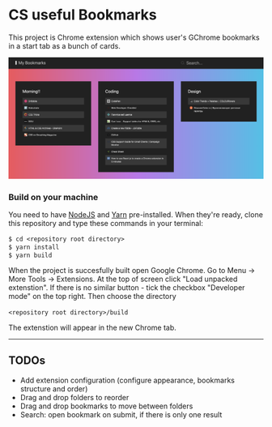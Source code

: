 # CS useful Bookmarks

This project is Chrome extension which shows user's GChrome bookmarks in a start tab as a bunch of cards.

![Screenshot of CS Useful Bookmarks](./public/preview.png)

### Build on your machine

You need to have [NodeJS](https://nodejs.org) and [Yarn](https://yarnpkg.com) pre-installed. When they're ready, clone this repository and type these commands in your terminal:

```
$ cd <repository root directory>
$ yarn install
$ yarn build
```

When the project is succesfully built open Google Chrome. Go to Menu -> More Tools -> Extensions. At the top of screen click "Load unpacked extenstion". If there is no similar button - tick the checkbox "Developer mode" on the top right. Then choose the directory

``` <repository root directory>/build ```

The extenstion will appear in the new Chrome tab.

---

## TODOs

+ Add extension configuration (configure appearance, bookmarks structure and order)
+ Drag and drop folders to reorder
+ Drag and drop bookmarks to move between folders
+ Search: open bookmark on submit, if there is only one result

